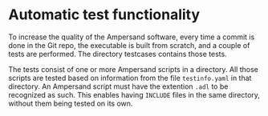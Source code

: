 # Automatic test functionality

To increase the quality of the Ampersand software, every time a commit is done in the Git repo, the executable is built from scratch, and a couple of tests are performed. The directory testcases contains those tests. 

The tests consist of one or more Ampersand scripts in a directory. All those scripts are tested based on information from the file `testinfo.yaml` in that directory. An Ampersand script must have the extention `.adl` to be recognized as such. This enables having `INCLUDE` files in the same directory, without them being tested on its own. 